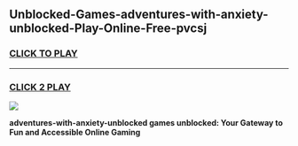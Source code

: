 
## Unblocked-Games-adventures-with-anxiety-unblocked-Play-Online-Free-pvcsj
<h3>
<a href="https://premium76.site?title=adventures-with-anxiety-unblocked&ref=26A">CLICK TO PLAY</a></h3>
<hr>

<h3>
<a href="https://premium76.site?title=adventures-with-anxiety-unblocked&ref=26A">CLICK 2 PLAY</a>
  
</h3>

<a href="https://premium76.site?title=adventures-with-anxiety-unblocked&ref=26A"><img src="https://clearcache.store/games.png"></a>


**adventures-with-anxiety-unblocked games unblocked: Your Gateway to Fun and Accessible Online Gaming**
